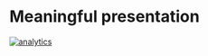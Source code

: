# Meaningful presentation



[![analytics](https://www.google-analytics.com/collect?v=1&aip=1&t=pageview&_s=1&ds=github&dr=https%3A%2F%2Fgithub.com%2Fnetdata%2Fnetdata&dl=https%3A%2F%2Fmy-netdata.io%2Fgithub%2Fdocs%2Fwhy-netdata%2Fmeaningful-presentation&_u=MAC~&cid=5792dfd7-8dc4-476b-af31-da2fdb9f93d2&tid=UA-64295674-3)]()
